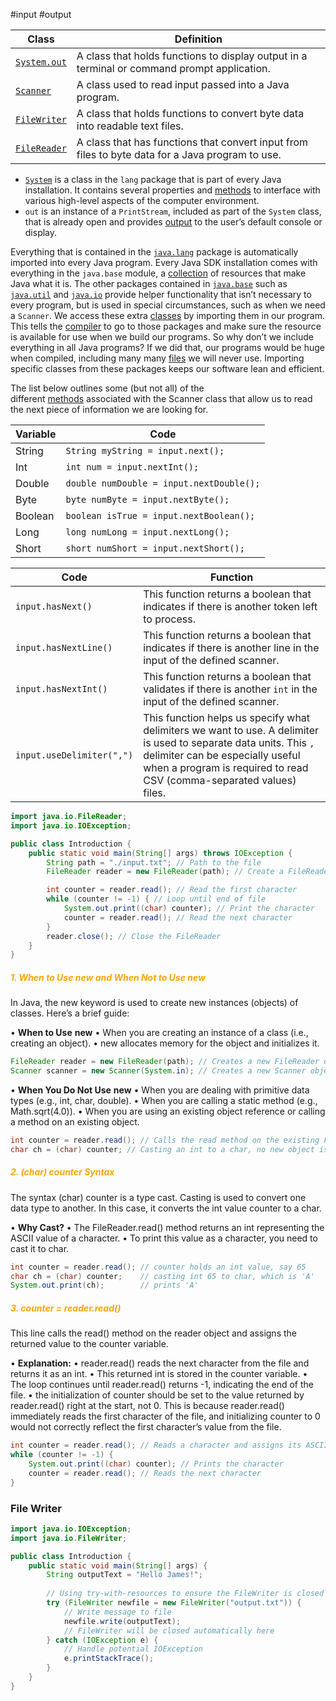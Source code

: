 #input #output

| Class | Definition |
|---|---|
| [`System.out`](https://docs.oracle.com/javase/9/docs/api/java/lang/System.html#out) | A class that holds functions to display output in a terminal or command prompt application. |
| [`Scanner`](https://www.codecademy.com/courses/learn-intermediate-java/lessons/java-input-and-output/exercises/link) | A class used to read input passed into a Java program. |
| [`FileWriter`](https://docs.oracle.com/javase/9/docs/api/java/io/FileWriter.html) | A class that holds functions to convert byte data into readable text files. |
| [`FileReader`](https://docs.oracle.com/javase/9/docs/api/java/io/FileReader.html) | A class that has functions that convert input from files to byte data for a Java program to use. |

- [`System`](https://docs.oracle.com/javase/9/docs/api/java/lang/System.html) is a class in the `lang` package that is part of every Java installation. It contains several properties and [methods](https://www.codecademy.com/resources/docs/java/methods) to interface with various high-level aspects of the computer environment.
- `out` is an instance of a `PrintStream`, included as part of the `System` class, that is already open and provides [output](https://www.codecademy.com/resources/docs/java/output) to the user’s default console or display.

Everything that is contained in the [`java.lang`](https://docs.oracle.com/javase/9/docs/api/java/lang/package-summary.html) package is automatically imported into every Java program. Every Java SDK installation comes with everything in the `java.base` module, a [collection](https://www.codecademy.com/resources/docs/java/collection) of resources that make Java what it is. The other packages contained in [`java.base`](https://docs.oracle.com/javase/9/docs/api/java.base-summary.html) such as [`java.util`](https://docs.oracle.com/javase/9/docs/api/java/util/package-summary.html) and [`java.io`](https://docs.oracle.com/javase/9/docs/api/java/io/package-summary.html) provide helper functionality that isn’t necessary to every program, but is used in special circumstances, such as when we need a `Scanner`. We access these extra [classes](https://www.codecademy.com/resources/docs/java/classes) by importing them in our program. This tells the [compiler](https://www.codecademy.com/resources/docs/java/compiler) to go to those packages and make sure the resource is available for use when we build our programs. So why don’t we include everything in all Java programs? If we did that, our programs would be huge when compiled, including many many [files](https://www.codecademy.com/resources/docs/java/files) we will never use. Importing specific classes from these packages keeps our software lean and efficient.

The list below outlines some (but not all) of the different [methods](https://www.codecademy.com/resources/docs/java/methods) associated with the Scanner class that allow us to read the next piece of information we are looking for.

| Variable | Code                                     |
| -------- | ---------------------------------------- |
| String   | `String myString = input.next();`        |
| Int      | `int num = input.nextInt();`             |
| Double   | `double numDouble = input.nextDouble();` |
| Byte     | `byte numByte = input.nextByte();`       |
| Boolean  | `boolean isTrue = input.nextBoolean();`  |
| Long     | `long numLong = input.nextLong();`       |
| Short    | `short numShort = input.nextShort();`    |

| Code                      | Function                                                                                                                                                                                                                      |
| ------------------------- | ----------------------------------------------------------------------------------------------------------------------------------------------------------------------------------------------------------------------------- |
| `input.hasNext()`         | This function returns a boolean that indicates if there is another token left to process.                                                                                                                                     |
| `input.hasNextLine()`     | This function returns a boolean that indicates if there is another line in the input of the defined scanner.                                                                                                                  |
| `input.hasNextInt()`      | This function returns a boolean that validates if there is another `int` in the input of the defined scanner.                                                                                                                 |
| `input.useDelimiter(",")` | This function helps us specify what delimiters we want to use. A delimiter is used to separate data units. This `,` delimiter can be especially useful when a program is required to read CSV (comma-separated values) files. |

```java
import java.io.FileReader;
import java.io.IOException;

public class Introduction {
    public static void main(String[] args) throws IOException {
        String path = "./input.txt"; // Path to the file
        FileReader reader = new FileReader(path); // Create a FileReader object

        int counter = reader.read(); // Read the first character
        while (counter != -1) { // Loop until end of file
            System.out.print((char) counter); // Print the character
            counter = reader.read(); // Read the next character
        }
        reader.close(); // Close the FileReader
    }
}
```


##### <span style="color:orange">1. When to Use new and When Not to Use new</span>

In Java, the new keyword is used to create new instances (objects) of classes. Here’s a brief guide:

• **When to Use** **new**
	• When you are creating an instance of a class (i.e., creating an object).
	• new allocates memory for the object and initializes it.

```java
FileReader reader = new FileReader(path); // Creates a new FileReader object
Scanner scanner = new Scanner(System.in); // Creates a new Scanner object
```

• **When You Do Not Use** **new**
	• When you are dealing with primitive data types (e.g., int, char, double).
	• When you are calling a static method (e.g., Math.sqrt(4.0)).
	• When you are using an existing object reference or calling a method on an existing object.

```java
int counter = reader.read(); // Calls the read method on the existing FileReader object
char ch = (char) counter; // Casting an int to a char, no new object is created
```

##### <span style="color:orange">2. (char) counter Syntax</span>
The syntax (char) counter is a type cast. Casting is used to convert one data type to another. In this case, it converts the int value counter to a char.

• **Why Cast?**
	• The FileReader.read() method returns an int representing the ASCII value of a character.
	• To print this value as a character, you need to cast it to char.
```java
int counter = reader.read(); // counter holds an int value, say 65
char ch = (char) counter;    // casting int 65 to char, which is 'A'
System.out.print(ch);        // prints 'A'
```

##### <span style="color:orange">3. counter = reader.read()</span>
This line calls the read() method on the reader object and assigns the returned value to the counter variable.

• **Explanation:**
	• reader.read() reads the next character from the file and returns it as an int.
	• This returned int is stored in the counter variable.
	• The loop continues until reader.read() returns -1, indicating the end of the file.
	• the initialization of counter should be set to the value returned by reader.read() right at the start, not 0. This is because reader.read() immediately reads the first character of the file, and initializing counter to 0 would not correctly reflect the first character’s value from the file.
```java
int counter = reader.read(); // Reads a character and assigns its ASCII value to counter
while (counter != -1) {
    System.out.print((char) counter); // Prints the character
    counter = reader.read(); // Reads the next character
}
```


### File Writer
```java
import java.io.IOException;
import java.io.FileWriter;

public class Introduction {
    public static void main(String[] args) {
        String outputText = "Hello James!";
        
        // Using try-with-resources to ensure the FileWriter is closed properly
        try (FileWriter newfile = new FileWriter("output.txt")) {
            // Write message to file
            newfile.write(outputText);
            // FileWriter will be closed automatically here
        } catch (IOException e) {
            // Handle potential IOException
            e.printStackTrace();
        }
    }
}
```